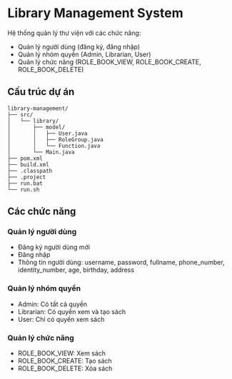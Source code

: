 # Library Management System

Hệ thống quản lý thư viện với các chức năng:
- Quản lý người dùng (đăng ký, đăng nhập)
- Quản lý nhóm quyền (Admin, Librarian, User)
- Quản lý chức năng (ROLE_BOOK_VIEW, ROLE_BOOK_CREATE, ROLE_BOOK_DELETE)

## Cấu trúc dự án

```
library-management/
├── src/
│   └── library/
│       ├── model/
│       │   ├── User.java
│       │   ├── RoleGroup.java
│       │   └── Function.java
│       └── Main.java
├── pom.xml
├── build.xml
├── .classpath
├── .project
├── run.bat
└── run.sh
```


## Các chức năng

### Quản lý người dùng
- Đăng ký người dùng mới
- Đăng nhập
- Thông tin người dùng: username, password, fullname, phone_number, identity_number, age, birthday, address

### Quản lý nhóm quyền
- Admin: Có tất cả quyền
- Librarian: Có quyền xem và tạo sách
- User: Chỉ có quyền xem sách

### Quản lý chức năng
- ROLE_BOOK_VIEW: Xem sách
- ROLE_BOOK_CREATE: Tạo sách
- ROLE_BOOK_DELETE: Xóa sách 